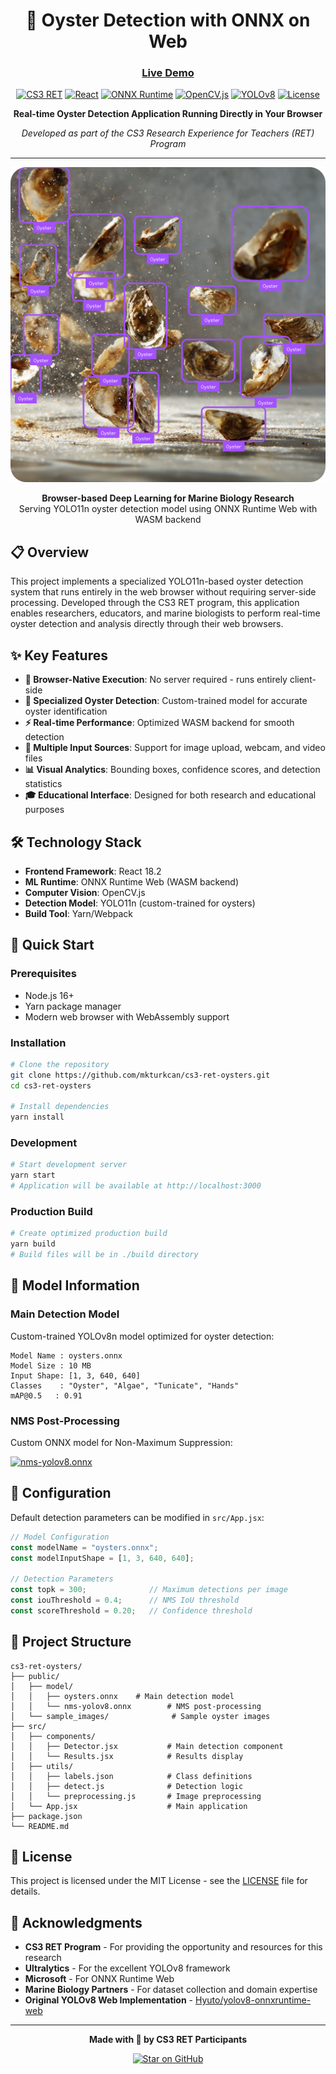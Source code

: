 <div align="center">

# 🦪 Oyster Detection with ONNX on Web
### [Live Demo](https://mkturkcan.github.io/cs3-ret-oysters/)

[![CS3 RET](https://img.shields.io/badge/CS3%20RET-2025-orange?style=for-the-badge)]([https://cs3ret.org](https://cs3-erc.org/))
[![React](https://img.shields.io/badge/React-18.2-blue?style=for-the-badge&logo=react)](https://reactjs.org/)
[![ONNX Runtime](https://img.shields.io/badge/ONNX%20Runtime-Web-white?style=for-the-badge&logo=onnx&logoColor=black)](https://onnxruntime.ai/)
[![OpenCV.js](https://img.shields.io/badge/OpenCV.js-4.x-green?style=for-the-badge&logo=opencv)](https://docs.opencv.org/4.x/df/df7/tutorial_js_setup.html)
[![YOLOv8](https://img.shields.io/badge/YOLO11-Ultralytics-purple?style=for-the-badge)](https://github.com/ultralytics/ultralytics)
[![License](https://img.shields.io/badge/License-MIT-yellow?style=for-the-badge)](LICENSE)

**Real-time Oyster Detection Application Running Directly in Your Browser**

*Developed as part of the CS3 Research Experience for Teachers (RET) Program*

---

<p align="center">
  <img src="./sample.png" alt="Oyster Detection Demo" width="700"/>
</p>

<p align="center">
  <strong>Browser-based Deep Learning for Marine Biology Research</strong><br>
  Serving YOLO11n oyster detection model using ONNX Runtime Web with WASM backend
</p>

</div>

## 📋 Overview

This project implements a specialized YOLO11n-based oyster detection system that runs entirely in the web browser without requiring server-side processing. Developed through the CS3 RET program, this application enables researchers, educators, and marine biologists to perform real-time oyster detection and analysis directly through their web browsers.

## ✨ Key Features

- **🚀 Browser-Native Execution**: No server required - runs entirely client-side
- **🦪 Specialized Oyster Detection**: Custom-trained model for accurate oyster identification
- **⚡ Real-time Performance**: Optimized WASM backend for smooth detection
- **📸 Multiple Input Sources**: Support for image upload, webcam, and video files
- **📊 Visual Analytics**: Bounding boxes, confidence scores, and detection statistics
- **🎓 Educational Interface**: Designed for both research and educational purposes

## 🛠️ Technology Stack

- **Frontend Framework**: React 18.2
- **ML Runtime**: ONNX Runtime Web (WASM backend)
- **Computer Vision**: OpenCV.js
- **Detection Model**: YOLO11n (custom-trained for oysters)
- **Build Tool**: Yarn/Webpack

## 🚀 Quick Start

### Prerequisites

- Node.js 16+ 
- Yarn package manager
- Modern web browser with WebAssembly support

### Installation

```bash
# Clone the repository
git clone https://github.com/mkturkcan/cs3-ret-oysters.git
cd cs3-ret-oysters

# Install dependencies
yarn install
```

### Development

```bash
# Start development server
yarn start
# Application will be available at http://localhost:3000
```

### Production Build

```bash
# Create optimized production build
yarn build
# Build files will be in ./build directory
```

## 🧠 Model Information

### Main Detection Model

Custom-trained YOLOv8n model optimized for oyster detection:

```
Model Name : oysters.onnx
Model Size : 10 MB
Input Shape: [1, 3, 640, 640]
Classes    : "Oyster", "Algae", "Tunicate", "Hands"
mAP@0.5   : 0.91
```

### NMS Post-Processing

Custom ONNX model for Non-Maximum Suppression:

[![nms-yolov8.onnx](https://img.shields.io/badge/nms--yolov8.onnx-View%20Model-black?logo=onnx)](https://netron.app/?url=https://raw.githubusercontent.com/mkturkcan/cs3-ret-oysters/master/public/model/nms-yolov8.onnx)

## 🔧 Configuration

Default detection parameters can be modified in `src/App.jsx`:

```javascript
// Model Configuration
const modelName = "oysters.onnx";
const modelInputShape = [1, 3, 640, 640];

// Detection Parameters
const topk = 300;              // Maximum detections per image
const iouThreshold = 0.4;      // NMS IoU threshold
const scoreThreshold = 0.20;   // Confidence threshold
```

## 📁 Project Structure

```
cs3-ret-oysters/
├── public/
│   ├── model/
│   │   ├── oysters.onnx    # Main detection model
│   │   └── nms-yolov8.onnx        # NMS post-processing
│   └── sample_images/              # Sample oyster images
├── src/
│   ├── components/
│   │   ├── Detector.jsx           # Main detection component
│   │   └── Results.jsx            # Results display
│   ├── utils/
│   │   ├── labels.json            # Class definitions
│   │   ├── detect.js              # Detection logic
│   │   └── preprocessing.js       # Image preprocessing
│   └── App.jsx                    # Main application
├── package.json
└── README.md
```

## 📄 License

This project is licensed under the MIT License - see the [LICENSE](LICENSE) file for details.

## 🙏 Acknowledgments

- **CS3 RET Program** - For providing the opportunity and resources for this research
- **Ultralytics** - For the excellent YOLOv8 framework
- **Microsoft** - For ONNX Runtime Web
- **Marine Biology Partners** - For dataset collection and domain expertise
- **Original YOLOv8 Web Implementation** - [Hyuto/yolov8-onnxruntime-web](https://github.com/Hyuto/yolov8-onnxruntime-web)

---

<div align="center">

**Made with 🖤 by CS3 RET Participants**

[![Star on GitHub](https://img.shields.io/github/stars/mkturkcan/cs3-ret-oysters?style=social)](https://github.com/mkturkcan/cs3-ret-oysters)
